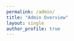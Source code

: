 ```yaml
---
permalink: /admin/
title: "Admin Overview"
layout: single
author_profile: true
---
```


<div id="admin-auth-container"></div>
<div id="admin-comments-container" style="display:none;">
  <h2>All Comments Overview</h2>
  <div id="admin-comments-loading">Loading comments...</div>
  <div id="admin-page-filter" style="margin-bottom:1em;"></div>
  <table id="admin-comments-table" style="width:100%; border-collapse:collapse; display:none;">
    <thead>
      <tr>
        <th>Select</th>
        <th>Post</th>
        <th>User</th>
        <th>Date</th>
        <th>Comment</th>
      </tr>
    </thead>
    <tbody></tbody>
  </table>
<div id="admin-user-management" style="margin-top:2em; display:none;">
  <h3>User Management</h3>
  <div id="admin-user-list">Loading...</div>
</div>
<div id="admin-deleted-comments" style="margin-top:2em; display:none;">
</div>
<script src="https://www.gstatic.com/firebasejs/8.10.1/firebase-app.js"></script>
<script src="https://www.gstatic.com/firebasejs/8.10.1/firebase-firestore.js"></script>
<script src="https://www.gstatic.com/firebasejs/8.10.1/firebase-auth.js"></script>
<script>
function renderUserManagement() {
  const container = document.getElementById('admin-comments-container');
  let userDiv = document.getElementById('admin-user-management');
  if (!userDiv) {
    userDiv = document.createElement('div');
    userDiv.id = 'admin-user-management';
    userDiv.style.marginTop = '2em';
    container.appendChild(userDiv);
  }
  userDiv.style.display = '';
  const userList = userDiv.querySelector('#admin-user-list');
  // Build user list from allComments, grouped by uid
  const userMap = new Map();
  allComments.forEach(c => {
    const uid = (c.user && c.user.uid) ? c.user.uid : 'guest';
    const name = (c.user && c.user.name) ? c.user.name : 'Guest';
    if (!userMap.has(uid)) userMap.set(uid, { count: 0, ids: [], names: new Set() });
    userMap.get(uid).count++;
    userMap.get(uid).ids.push(c.id);
    userMap.get(uid).names.add(name);
  });
  if (userMap.size === 0) {
    userList.innerHTML = '<em>No users found.</em>';
    return;
  }
  const table = document.createElement('table');
  table.style.width = '100%';
  table.style.borderCollapse = 'collapse';
  table.innerHTML = `<thead><tr><th>User</th><th>Comments</th><th>Actions</th></tr></thead><tbody></tbody>`;
  const tbody = table.querySelector('tbody');
  userMap.forEach((info, uid) => {
    const allNames = Array.from(info.names).map(escapeHTML).join(', ');
    const mostRecentName = Array.from(info.names).pop();
    const row = document.createElement('tr');
    row.innerHTML = `
      <td>${allNames}</td>
      <td>${info.count}</td>
      <td>
        <button class="btn btn--primary admin-view-user-comments" data-ids="${info.ids.join(',')}">View Comments</button>
        <button class="btn btn--danger admin-block-user" data-uid="${escapeHTML(uid)}" data-name="${escapeHTML(mostRecentName)}">Block User</button>
        <button class="btn btn--danger admin-delete-user-comments" data-ids="${info.ids.join(',')}">Delete All Posts</button>
      </td>
    `;
    tbody.appendChild(row);
  });
  userList.innerHTML = '';
  userList.appendChild(table);
  // View Comments button logic
  tbody.querySelectorAll('.admin-view-user-comments').forEach(btn => {
    btn.onclick = function() {
      const ids = this.getAttribute('data-ids').split(',');
      // Filter and show only this user's comments in the main table
      const filtered = allComments.filter(c => ids.includes(c.id));
      renderCommentsForUser(filtered);
    };
  });
  // Block User button logic (by uid)
  tbody.querySelectorAll('.admin-block-user').forEach(btn => {
    btn.onclick = async function() {
      const uid = this.getAttribute('data-uid');
      const name = this.getAttribute('data-name');
      if (!confirm(`Block user '${name}' (uid: ${uid}) from commenting?`)) return;
      // Add to blocked_users collection by uid
      await db.collection('blocked_users').doc(uid).set({ blocked: true, blockedAt: Date.now(), name });
      alert(`User '${name}' has been blocked.`);
    };
  });
  // Delete All Posts button logic
  tbody.querySelectorAll('.admin-delete-user-comments').forEach(btn => {
    btn.onclick = async function() {
      const ids = this.getAttribute('data-ids').split(',');
      if (!confirm('Delete all comments by this user? This cannot be undone.')) return;
      for (const id of ids) {
        try {
          const docRef = db.collection('comments').doc(id);
          const docSnap = await docRef.get();
          if (docSnap.exists) {
            const commentData = docSnap.data();
            await db.collection('deleted_comments').doc(id).set({ ...commentData, deletedAt: Date.now() });
            await docRef.delete();
          }
        } catch (e) {
          alert('Failed to delete comment: ' + e.message);
        }
      }
      // Refresh comments and user management
      db.collection('comments').orderBy('created', 'desc').get().then(snapshot => {
        allComments = [];
        allPages.clear();
        allUsers.clear();
        snapshot.forEach(doc => {
          const c = doc.data();
          c.id = doc.id;
          allComments.push(c);
          if (c.post) allPages.add(c.post);
          if (c.user && c.user.name) allUsers.add(c.user.name);
        });
        renderFilters();
        renderComments(currentPageFilter, currentUserFilter, currentDateSort);
        renderUserManagement();
        renderRecentlyDeleted();
      });
    };
  });
}

function renderCommentsForUser(comments) {
  const table = document.getElementById('admin-comments-table');
  const tbody = table.querySelector('tbody');
  tbody.innerHTML = '';
  comments.forEach(c => {
    let formattedDate = '';
    if (c.created && c.created.toDate) {
      const d = c.created.toDate();
      formattedDate = d.toLocaleString('en-US', {
        year: 'numeric', month: 'long', day: 'numeric', hour: '2-digit', minute: '2-digit', hour12: false
      }).replace(',', ' at');
    }
    const row = document.createElement('tr');
    row.innerHTML = `
      <td><input type="checkbox" class="admin-comment-checkbox" data-id="${escapeHTML(c.id)}" ${selectedCommentIds.has(c.id) ? 'checked' : ''}></td>
      <td>${escapeHTML(c.post || '')}</td>
      <td>${escapeHTML((c.user && c.user.name) || 'Guest')}</td>
      <td>${escapeHTML(formattedDate)}</td>
      <td>${escapeHTML(c.text)}</td>
    `;
    tbody.appendChild(row);
  });
}
const firebaseConfig = {
  apiKey: "AIzaSyA9VGslfcHzQs2kPA8uGX3mkGjph4vXG90",
  authDomain: "htmx-comments-test.firebaseapp.com",
  projectId: "htmx-comments-test",
};
firebase.initializeApp(firebaseConfig);
const db = firebase.firestore();
const auth = firebase.auth();

let __isAdmin = false;

function escapeHTML(str) {
  return String(str).replace(/[&<>"']/g, function(tag) {
    const chars = {
      '&': '&amp;',
      '<': '&lt;',
      '>': '&gt;',
      '"': '&quot;',
      "'": '&#39;'
    };
    return chars[tag] || tag;
  });
}

function showAuthUI(user) {
  const authDiv = document.getElementById('admin-auth-container');
  const commentsContainer = document.getElementById('admin-comments-container');
  if (!user) {
    authDiv.innerHTML = `<button id="admin-login-btn" class="btn btn--primary">Sign in with Google</button>`;
    document.getElementById('admin-login-btn').onclick = loginWithGoogle;
    document.getElementById('admin-comments-table').style.display = 'none';
    document.getElementById('admin-comments-loading').style.display = 'none';
    commentsContainer.style.display = 'none';
  } else if (!__isAdmin) {
    authDiv.innerHTML = `<div style="color:red; font-weight:bold;">Access denied. You are not authorized to view this page.</div><button id="admin-logout-btn" class="btn btn--primary" style="margin-top:1em;">Sign out</button>`;
    document.getElementById('admin-logout-btn').onclick = logout;
    document.getElementById('admin-comments-table').style.display = 'none';
    document.getElementById('admin-comments-loading').style.display = 'none';
    commentsContainer.style.display = 'none';
  } else {
    authDiv.innerHTML = `<div style="color:green; font-weight:bold;">Welcome, ${escapeHTML(user.displayName || 'Admin')}!</div><button id="admin-logout-btn" class="btn btn--primary" style="margin-top:1em;">Sign out</button>`;
    document.getElementById('admin-logout-btn').onclick = logout;
    document.getElementById('admin-comments-loading').style.display = '';
    commentsContainer.style.display = '';
  }
}

function loginWithGoogle() {
  const provider = new firebase.auth.GoogleAuthProvider();
  auth.signInWithPopup(provider);
}
function logout() {
  auth.signOut();
}

let allComments = [];
let allPages = new Set();
let allUsers = new Set();
let currentPageFilter = '';
let currentUserFilter = '';
let currentDateSort = 'desc';
let selectedCommentIds = new Set();

function renderComments(pageFilter = '', userFilter = '', dateSort = 'desc') {
  const table = document.getElementById('admin-comments-table');
  const tbody = table.querySelector('tbody');
  tbody.innerHTML = '';
  let filtered = allComments;
  if (pageFilter) filtered = filtered.filter(c => c.post === pageFilter);
  if (userFilter) filtered = filtered.filter(c => (c.user && c.user.name) === userFilter);
  filtered = filtered.slice();
  filtered.sort((a, b) => {
    if (!a.created || !b.created) return 0;
    const ta = a.created.seconds || a.created.toDate().getTime() / 1000;
    const tb = b.created.seconds || b.created.toDate().getTime() / 1000;
    return dateSort === 'desc' ? tb - ta : ta - tb;
  });
  filtered.forEach(c => {
    let formattedDate = '';
    if (c.created && c.created.toDate) {
      const d = c.created.toDate();
      formattedDate = d.toLocaleString('en-US', {
        year: 'numeric', month: 'long', day: 'numeric', hour: '2-digit', minute: '2-digit', hour12: false
      }).replace(',', ' at');
    }
    const row = document.createElement('tr');
    row.innerHTML = `
      <td><input type="checkbox" class="admin-comment-checkbox" data-id="${escapeHTML(c.id)}" ${selectedCommentIds.has(c.id) ? 'checked' : ''}></td>
      <td>${escapeHTML(c.post || '')}</td>
      <td>${escapeHTML((c.user && c.user.name) || 'Guest')}</td>
      <td>${escapeHTML(formattedDate)}</td>
      <td>${escapeHTML(c.text)}</td>
    `;
    tbody.appendChild(row);
  });
  // Checkbox event listeners
  tbody.querySelectorAll('.admin-comment-checkbox').forEach(cb => {
    cb.onchange = function() {
      const id = this.getAttribute('data-id');
      if (this.checked) selectedCommentIds.add(id);
      else selectedCommentIds.delete(id);
    };
  });
}

function renderDeleteButton() {
  const table = document.getElementById('admin-comments-table');
  let btn = document.getElementById('admin-delete-selected-btn');
  if (!btn) {
    btn = document.createElement('button');
    btn.id = 'admin-delete-selected-btn';
    btn.className = 'btn btn--danger';
    btn.textContent = 'Delete Selected';
    btn.style.marginBottom = '1em';
    table.parentNode.insertBefore(btn, table);
    btn.onclick = async function() {
      if (selectedCommentIds.size === 0) {
        alert('No comments selected.');
        return;
      }
      if (!confirm('Are you sure you want to delete the selected comments? You can restore them within 3 hours.')) return;
      btn.disabled = true;
      const now = Date.now();
      for (const id of selectedCommentIds) {
        try {
          // Get the comment data
          const docRef = db.collection('comments').doc(id);
          const docSnap = await docRef.get();
          if (docSnap.exists) {
            const commentData = docSnap.data();
            // Move to deleted_comments with deletion timestamp
            await db.collection('deleted_comments').doc(id).set({
              ...commentData,
              deletedAt: now
            });
            // Delete from comments
            await docRef.delete();
          }
        } catch (e) {
          alert('Failed to delete comment: ' + e.message);
        }
      }
      selectedCommentIds.clear();
      // Refresh comments and recently deleted section
      db.collection('comments').orderBy('created', 'desc').get().then(snapshot => {
        allComments = [];
        allPages.clear();
        allUsers.clear();
        snapshot.forEach(doc => {
          const c = doc.data();
          c.id = doc.id;
          allComments.push(c);
          if (c.post) allPages.add(c.post);
          if (c.user && c.user.name) allUsers.add(c.user.name);
        });
        renderFilters();
        renderComments(currentPageFilter, currentUserFilter, currentDateSort);
        renderRecentlyDeleted();
        btn.disabled = false;
      });
    };
  }
}

function renderFilters() {
  const filterDiv = document.getElementById('admin-page-filter');
  filterDiv.innerHTML = '';
  // Page filter
  const pageSelect = document.createElement('select');
  pageSelect.id = 'admin-page-select';
  pageSelect.innerHTML = `<option value="">All Pages</option>` + Array.from(allPages).map(p => `<option value="${escapeHTML(p)}">${escapeHTML(p)}</option>`).join('');
  pageSelect.value = currentPageFilter;
  pageSelect.onchange = function() {
    currentPageFilter = this.value;
    renderComments(currentPageFilter, currentUserFilter, currentDateSort);
  };
  filterDiv.appendChild(pageSelect);
  // User filter
  const userSelect = document.createElement('select');
  userSelect.id = 'admin-user-select';
  userSelect.style.marginLeft = '1em';
  userSelect.innerHTML = `<option value="">All Users</option>` + Array.from(allUsers).map(u => `<option value="${escapeHTML(u)}">${escapeHTML(u)}</option>`).join('');
  userSelect.value = currentUserFilter;
  userSelect.onchange = function() {
    currentUserFilter = this.value;
    renderComments(currentPageFilter, currentUserFilter, currentDateSort);
  };
  filterDiv.appendChild(userSelect);
  // Date sort
  const sortSelect = document.createElement('select');
  sortSelect.id = 'admin-date-sort';
  sortSelect.style.marginLeft = '1em';
  sortSelect.innerHTML = `<option value="desc">Newest First</option><option value="asc">Oldest First</option>`;
  sortSelect.value = currentDateSort;
  sortSelect.onchange = function() {
    currentDateSort = this.value;
    renderComments(currentPageFilter, currentUserFilter, currentDateSort);
  };
  filterDiv.appendChild(sortSelect);
}

function renderRecentlyDeleted() {
  const container = document.getElementById('admin-comments-container');
  let deletedDiv = document.getElementById('admin-deleted-comments');
  if (!deletedDiv) {
    deletedDiv = document.createElement('div');
    deletedDiv.id = 'admin-deleted-comments';
    deletedDiv.style.marginTop = '2em';
    container.appendChild(deletedDiv);
  }
  deletedDiv.style.display = '';
  deletedDiv.innerHTML = '<h3>Recently Deleted (last 3 hours)</h3><div id="admin-deleted-list">Loading...</div>';
  const deletedList = deletedDiv.querySelector('#admin-deleted-list');
  // Purge comments older than 3 hours
  const threeHoursAgo = Date.now() - 3 * 60 * 60 * 1000;
  db.collection('deleted_comments').get().then(snapshot => {
    let toShow = [];
    let toDelete = [];
    snapshot.forEach(doc => {
      const c = doc.data();
      c.id = doc.id;
      if (c.deletedAt < threeHoursAgo) {
        toDelete.push(doc.id);
      } else {
        toShow.push(c);
      }
    });
    // Purge old deleted comments
    toDelete.forEach(id => db.collection('deleted_comments').doc(id).delete());
    if (toShow.length === 0) {
      deletedList.innerHTML = '<em>No recently deleted comments.</em>';
      return;
    }
    // Sort by deletedAt descending (most recent first)
    toShow.sort((a, b) => (b.deletedAt || 0) - (a.deletedAt || 0));
    const table = document.createElement('table');
    table.style.width = '100%';
    table.style.borderCollapse = 'collapse';
    table.innerHTML = `<thead><tr><th>Restore</th><th>Post</th><th>User</th><th>Date</th><th>Comment</th></tr></thead><tbody></tbody>`;
    const tbody = table.querySelector('tbody');
    toShow.forEach(c => {
      let formattedDate = '';
      if (c.created && c.created.toDate) {
        const d = c.created.toDate();
        formattedDate = d.toLocaleString('en-US', {
          year: 'numeric', month: 'long', day: 'numeric', hour: '2-digit', minute: '2-digit', hour12: false
        }).replace(',', ' at');
      }
      const row = document.createElement('tr');
      row.innerHTML = `
        <td><button class="btn btn--primary admin-restore-btn" data-id="${escapeHTML(c.id)}">Restore</button></td>
        <td>${escapeHTML(c.post || '')}</td>
        <td>${escapeHTML((c.user && c.user.name) || 'Guest')}</td>
        <td>${escapeHTML(formattedDate)}</td>
        <td>${escapeHTML(c.text)}</td>
      `;
      tbody.appendChild(row);
    });
    deletedList.innerHTML = '';
    deletedList.appendChild(table);
    // Restore button logic
    tbody.querySelectorAll('.admin-restore-btn').forEach(btn => {
      btn.onclick = async function() {
        const id = this.getAttribute('data-id');
        const docRef = db.collection('deleted_comments').doc(id);
        const docSnap = await docRef.get();
        if (docSnap.exists) {
          const commentData = docSnap.data();
          // Build a sanitized object matching allowed fields in rules
          const restored = {
            post: commentData.post || '',
            text: commentData.text || '',
            user: commentData.user || { name: 'User', uid: 'unknown', avatar: '' },
            created: commentData.created && commentData.created.toDate ? commentData.created : firebase.firestore.Timestamp.now(),
            parent: commentData.parent || null,
            deleted: !!commentData.deleted
          };
          // Restore to comments (strip housekeeping like deletedAt)
          await db.collection('comments').doc(id).set(restored);
          // Remove from deleted_comments
          await docRef.delete();
          renderRecentlyDeleted();
          // Refresh main comments
          db.collection('comments').orderBy('created', 'desc').get().then(snapshot => {
            allComments = [];
            allPages.clear();
            allUsers.clear();
            snapshot.forEach(doc => {
              const c = doc.data();
              c.id = doc.id;
              allComments.push(c);
              if (c.post) allPages.add(c.post);
              if (c.user && c.user.name) allUsers.add(c.user.name);
            });
            renderFilters();
            renderComments(currentPageFilter, currentUserFilter, currentDateSort);
          });
        }
      };
    });
  }).catch(err => {
    deletedList.innerHTML = '<em>Cannot access recently deleted (permissions).</em>';
  });
}

auth.onAuthStateChanged(user => {
  if (user) {
    // subscribe to admin doc presence
    db.doc(`admins/${user.uid}`).onSnapshot(doc => {
      __isAdmin = !!(doc && doc.exists);
      showAuthUI(user);
      if (!__isAdmin) return;
      // Load comments after confirming admin
      db.collection('comments').orderBy('created', 'desc').get().then(snapshot => {
        allComments = [];
        allPages.clear();
        allUsers.clear();
        snapshot.forEach(doc => {
          const c = doc.data();
          c.id = doc.id;
          allComments.push(c);
          if (c.post) allPages.add(c.post);
          if (c.user && c.user.name) allUsers.add(c.user.name);
        });
        renderFilters();
        renderComments(currentPageFilter, currentUserFilter, currentDateSort);
        renderDeleteButton();
        renderUserManagement();
        renderRecentlyDeleted();
        document.getElementById('admin-comments-loading').style.display = 'none';
        document.getElementById('admin-comments-table').style.display = '';
      }).catch(err => {
        document.getElementById('admin-comments-loading').textContent = 'Failed to load comments (permissions).';
      });
    }, () => {
      __isAdmin = false;
      showAuthUI(user);
    });
  } else {
    __isAdmin = false;
    showAuthUI(null);
  }
});
</script>
